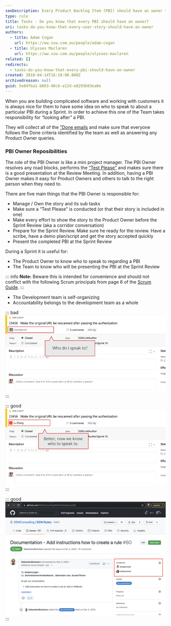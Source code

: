 ```yaml
---
seoDescription: Every Product Backlog Item (PBI) should have an owner to facilitate communication and clear accountability during a Sprint.
type: rule
title: Tasks - Do you know that every PBI should have an owner?
uri: tasks-do-you-know-that-every-user-story-should-have-an-owner
authors:
  - title: Adam Cogan
    url: https://ww.ssw.com.au/people/adam-cogan
  - title: Ulysses Maclaren
    url: https://ww.ssw.com.au/people/ulysses-maclaren
related: []
redirects:
  - tasks-do-you-know-that-every-pbi-should-have-an-owner
created: 2010-04-14T16:19:00.000Z
archivedreason: null
guid: 5e84fba1-b663-40cb-a12d-e8293b83ea0e
---
```


When you are building complicated software and working with customers it is always nice for them to have some idea on who to speak to about a particular PBI during a Sprint. In order to achieve this one of the Team takes responsibility for “looking after” a PBI.

They will collect all of the ["Done emails](/dones-do-you-reply-done-and-delete-the-original-email) and make sure that everyone follows the Done criteria identified by the team as well as answering any Product Owner queries.

<!--endintro-->

### PBI Owner Reposibilities

The role of the PBI Owner is like a mini project manager. The PBI Owner resolves any road blocks, performs the [“Test Please”](/done-do-you-know-when-to-do-a-test-please-in-scrum) and makes sure there is a good presentation at the Review Meeting. In addition, having a PBI Owner makes it easy for Product Owners and others to talk to the right person when they need to.

There are five main things that the PBI Owner is responsible for:

- Manage / Own the story and its sub tasks
- Make sure a “Test Please” is conducted (or that their story is included in one)
- Make every effort to show the story to the Product Owner before the Sprint Review (aka a corridor conversation)
- Prepare for the Sprint Review. Make sure he ready for the review. Have a scribe, have a demo plan/script and get the story accepted quickly
- Present the completed PBI at the Sprint Review

During a Sprint it is useful for:

- The Product Owner to know who to speak to regarding a PBI
- The Team to know who will be presenting the PBI at the Sprint Review

::: info
**Note:** Beware this is intended for convenience and should not conflict with the following Scrum principals from page 6 of the [Scrum Guide](/getting-started-have-you-read-the-scrum-guide).
:::

- The Development team is self-organizing
- Accountability belongs to the development team as a whole

::: bad
![Figure: Bad example - The Product Owner is not sure who to speak to](UserStoryOwner_Bad.png)
:::

::: good
![Figure: Good example - The Product Owner can now see who he should speak to and developers know where to send done emails](UserStoryOwner_Good.png)
:::

::: good
![Figure: Assignees in GitHub](screen-shot-2021-11-02-at-9.20.07-am.png)
:::
